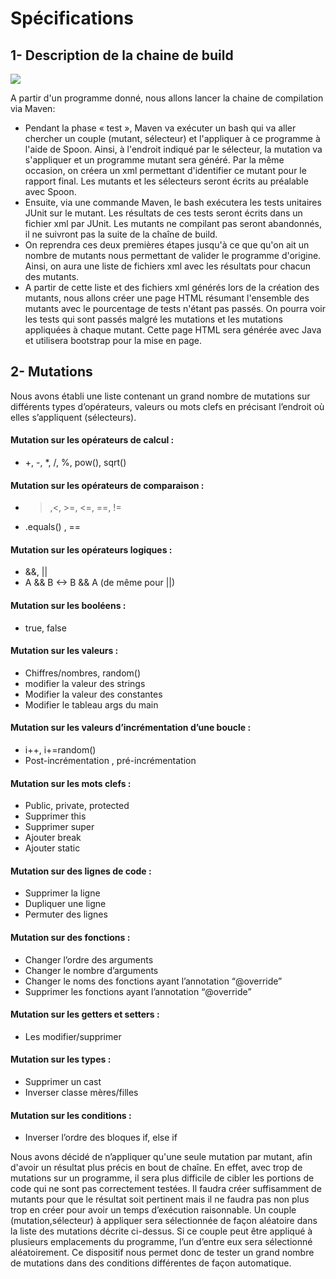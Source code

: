 # Spécifications

## 1- Description de la chaine de build

![](https://raw.githubusercontent.com/lecourtoisn/MutationFramework/master/build.png)

A partir d'un programme donné, nous allons lancer la chaine de compilation via Maven:
  * Pendant la phase « test », Maven va exécuter un bash qui va aller chercher un couple (mutant, sélecteur) et l'appliquer à ce programme à l'aide de Spoon. Ainsi, à l'endroit indiqué par le sélecteur, la mutation va s'appliquer et un programme mutant sera généré. Par la même occasion, on créera un xml permettant d'identifier ce mutant pour le rapport final.
Les mutants et les sélecteurs seront écrits au préalable avec Spoon.
  * Ensuite, via une commande Maven, le bash exécutera les tests unitaires JUnit sur le mutant. Les résultats de ces tests seront écrits dans un fichier xml par JUnit. Les mutants ne compilant pas seront abandonnés, il ne suivront pas la suite de la chaîne de build.
  * On reprendra ces deux premières étapes jusqu'à ce que qu'on ait un nombre de mutants nous permettant de valider le programme d'origine. Ainsi, on aura une liste de fichiers xml avec les résultats pour chacun des mutants.
  * A partir de cette liste et des fichiers xml générés lors de la création des mutants, nous allons créer une page HTML résumant l'ensemble des mutants avec le pourcentage de tests n'étant pas passés.
On pourra voir les tests qui sont passés malgré les mutations et les mutations appliquées à chaque mutant.
Cette page HTML sera générée avec Java et utilisera bootstrap pour la mise en page.</p>


## 2- Mutations

Nous avons établi une liste contenant un grand nombre de mutations sur différents types d’opérateurs, valeurs ou mots clefs en précisant l’endroit où elles s’appliquent (sélecteurs).

#### Mutation sur les opérateurs de calcul :

  * +, -, *, /, %, pow(), sqrt()

#### Mutation sur les opérateurs de comparaison :

  * >,<, >=, <=, ==, !=
  * .equals() , ==

#### Mutation sur les opérateurs logiques :

  * &&, ||
  * A && B <-> B && A (de même pour ||)

#### Mutation sur les booléens :

  * true, false

#### Mutation sur les valeurs :

  * Chiffres/nombres, 	random()
  * modifier la valeur des strings
  * Modifier la valeur des constantes
  * Modifier le tableau args du main 

#### Mutation sur les valeurs d’incrémentation d’une boucle :

  * i++, i+=random()
  * Post-incrémentation , pré-incrémentation

#### Mutation sur les mots clefs :

  * Public, private, protected 		
  * Supprimer this	
  * Supprimer super
  * Ajouter break
  * Ajouter static

#### Mutation sur des lignes de code :

  * Supprimer la ligne
  * Dupliquer une ligne	
  * Permuter des lignes

#### Mutation sur des fonctions :

  * Changer l’ordre des arguments
  * Changer le nombre d’arguments
  * Changer le noms des fonctions ayant l’annotation “@override”
  * Supprimer les fonctions ayant l’annotation “@override”

#### Mutation sur les getters et setters :

  * Les modifier/supprimer

#### Mutation sur les types :

  * Supprimer un cast
  * Inverser classe mères/filles

#### Mutation sur les conditions :

  * Inverser l’ordre des bloques if, else if
    
Nous avons décidé de n’appliquer qu'une seule mutation par mutant, afin d'avoir un résultat plus précis en bout de chaîne. En effet, avec trop de mutations sur un programme, il sera plus difficile de cibler les portions de code qui ne sont pas correctement testées. 
Il faudra créer suffisamment de mutants pour que le résultat soit pertinent mais il ne faudra pas non plus trop en créer pour avoir un temps d’exécution raisonnable. 
Un couple (mutation,sélecteur) à appliquer sera sélectionnée de façon aléatoire dans la liste des mutations décrite ci-dessus. Si ce couple peut être appliqué à plusieurs emplacements du programme, l’un d’entre eux sera sélectionné aléatoirement.
Ce dispositif nous permet donc de tester un grand nombre de mutations dans des conditions différentes de façon automatique.



